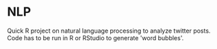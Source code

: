 # NLP
Quick R project on natural language processing to analyze twitter posts.
Code has to be run in R or RStudio to generate 'word bubbles'.

